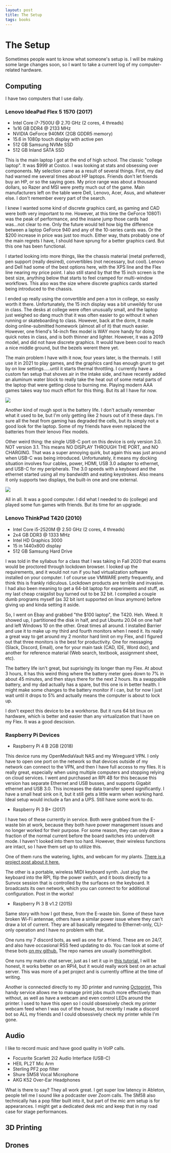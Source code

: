 ```yaml
---
layout: post
title: The Setup
tags: books
---
```


# The Setup

Sometimes people want to know what someone's setup is. I will be making some large changes soon, so I want to take a current log of my computer-related hardware.

## Computing

I have two computers that I use daily.

### Lenovo IdeaPad Flex 5 1570 (2017)

- Intel Core i7-7500U @ 2.70 GHz (2 cores, 4 threads)
- 1x16 GB DDR4 @ 2133 MHz
- NVIDIA GeForce 940MX (2GB GDDR5 memory)
- 15.6 in 1080p touch display with active pen
- 512 GB Samsung NVMe SSD
- 512 GB Inland SATA SSD

This is the main laptop I got at the end of high school. The classic "college laptop". It was $999 at Costco. I was looking at stats and obsessing over components. My selection came as a result of several things. First, my dad had warned me several times about HP laptops. Friends don't let friends buy an HP, or so the saying goes. My price range was about a thousand dollars, so Razer and MSI were pretty much out of the game. Main manufacturers left on the table were Dell, Lenovo, Acer, Asus, and whatever else. I don't remember every part of the search.

I knew I wanted some kind of discrete graphics card, as gaming and CAD were both very important to me. However, at this time the GeForce 1080Ti was the peak of performance, and the insane jump those cards had was...not clear to me. Only the future would tell how big the difference between a laptop GeForce 940 and any of the 10-series cards was. Or the $200 increase in price was just too much. Either way, thats probably one of the main regrets I have, I should have sprung for a better graphics card. But this one has been functional.

I started looking into more things, like the chassis material (metal preferred), pen support (really desired), convertibles (not necessary, but cool). Lenovo and Dell had some of the best options here, with the XPS line and the Flex line nearing my price point. I also still stand by that the 15 inch screen is the best size, anything below that starts to feel cramped for multi-window workflows. This also was the size where discrete graphics cards started being introduced to the chassis. 

I ended up really using the convertible and pen a ton in college, so easily worth it there. Unfortunately, the 15 inch display was a bit unweildy for use in class. The desks at college were often unusually small, and the laptop just weighed so dang much that it was often easier to go without it when running or skateboarding to class. However, back at the dorm, it made doing online-submitted homework (almost all of it) that much easier. However, one friend's 14-inch flex model is WAY more handy for doing quick notes in class, and is both thinner and lighter. However, it was a 2019 model, and did not have discrete graphics. It would have been cool to reach a nice middle ground, but the bezels werent there yet.

The main problem I have with it now, four years later, is the thermals. I still use it in 2021 to play games, and the graphics card has enough grunt to get by on low settings.....until it starts thermal throttling. I currently have a custom fan setup that shoves air in the intake side, and have recently added an aluminum water block to really take the heat out of some metal parts of the laptop that were getting close to burning me. Playing modern AAA games takes way too much effort for this thing. But its all I have for now.

![](pictureofwaterblock)

Another kind of rough spot is the battery life. I don't actually remember what it used to be, but I'm only getting like 2 hours out of it these days. I'm sure all the heat from gaming has degraded the cells, but its simply not a good look for the laptop. Some of my friends have even replaced the batteries from their lenovo Flex models.

Other weird thing: the single USB-C port on this device is only version 3.0. NOT version 3.1. This means NO DISPLAY THROUGH THE PORT, and NO CHARGING. That was a super annoying quirk, but again this was just around when USB-C was being introduced. Unfortunately, it means my docking situation involves four cables, power, HDMI, USB 3.0 adapter to ethernet, and USB-C for my peripherals. The 3.0 speeds with a keyboard and the ethernet started using all my bandwidth and eating keystrokes. Also means it only supports two displays, the built-in one and one external.

![](ports)

All in all. It was a good computer. I did what I needed to do (college) and played some fun games with friends. But its time for an upgrade.

### Lenovo ThinkPad T420 (2010)

- Intel Core i5-2520M @ 2.50 GHz (2 cores, 4 threads)
- 2x4 GB DDR3 @ 1333 MHz
- Intel HD Graphics 3000
- 15 in 1440x800 display
- 512 GB Samsung Hard Drive

I was told in the syllabus for a class that I was taking in Fall 2020 that exams would be proctored through lockdown browser. I looked up the requirements, and it would not run if you had virtualization software installed on your computer. I of course use VMWARE pretty frequently, and think this is frankly ridiculous. Lockdown products are terrible and invasive. I had also been meaning to get a 64-bit laptop for experiments and stuff, as my last cheap craigslist buy turned out to be 32 bit. I compiled a couple dumb programs myself (as 32 bit isnt supported on linux anymore) before giving up and kinda setting it aside. 

So, I went on Ebay and grabbed "the $100 laptop", the T420. Heh. Weed. It showed up, I partitioned the disk in half, and put Ubuntu 20.04 on one half and left Windows 10 on the other. Great times all around. I installed Barrier and use it to make up my third and fourth monitors when I need it. Its really a great way to get around my 2 monitor hard limit on my Flex, and I figured out that three monitors is the best for productivity. One for messaging (Slack, Discord, Email), one for your main task (CAD, IDE, Word doc), and another for reference material (Web search, textbook, assignment sheet, etc). 

The battery life isn't great, but suprisingly its longer than my Flex. At about 3 hours, it has this weird thing where the battery meter goes down to 7% in about 45 minutes, and then stays there for the next 2 hours. Its a swappable battery, and my dad actually has a spare, but this one is in better health. I might make some changes to the battery monitor if i can, but for now I just wait until it drops to 5% and actually means the computer is about to lock up.

I don't expect this device to be a workhorse. But it runs 64 bit linux on hardware, which is better and easier than any virtualization that I have on my Flex. It was a good descision.

### Raspberry Pi Devices

- Raspberry Pi 4 B 2GB (2018) 

This device runs my OpenMediaVault NAS and my Wireguard VPN. I only have to open one port on the network so that devices outside of my network can connect to the VPN, and then I have full access to my files. It is really great, especially when using multiple computers and stopping relying on cloud services. I went and purchased an RPI 4B for this because this version has separate Ethernet and USB busses, and supports Gigabit ethernet and USB 3.0. This increases the data transfer speed significantly. I have a small heat sink on it, but it still gets a little warm when working hard. Ideal setup would include a fan and a UPS. Still have some work to do.

- Raspberry Pi 3 B+ (2017)

I have two of these currently in service. Both were grabbed from the E-waste bin at work, because they both have power management issues and no longer worked for their purpose. For some reason, they can only draw a fraction of the normal current before the board switches into undervolt mode. I haven't looked into them too hard. However, their wireless functions are intact, so I have them set up to utilize this.

One of them runs the watering, lights, and webcam for my plants. [There is a project post about it here.]()

The other is a portable, wireless MIDI keyboard synth. Just plug the keyboard into the RPI, flip the power switch, and it boots directly to a Sunvox session that is controlled by the surfaces on the keyboard. It broadcasts its own network, which you can connect to for additional configuration. Post in the works!

- Raspberry Pi 3 B v1.2 (2015)

Same story with how I got these, from the E-waste bin. Some of these have broken Wi-Fi antennae, others have a similar power issue where they can't draw a lot of current. They are all basically relegated to Ethernet-only, CLI-only operation and I have no problem with that.

One runs my 7 discord bots, as well as one for a friend. These are on 24/7, and also have occasional RSS feed updating to do. You can look at some of these bots [on my github.]() The repo names are usually (something)bot.

One runs my matrix chat server, just as I set it up in [this tutorial.]() I will be honest, it works better on an RPI4, but it would really work best on an actual server. This was more of a pet project and is currently offline at the time of writing.

Another is connected directly to my 3D printer and running [Octoprint.]() This handy service allows me to manage print jobs much more effectively than without, as well as have a webcam and even control LEDs around the printer. I used to have this open so I could obsessively check my printer webcam feed when I was out of the house, but recently I made a discord bot so ALL my friends and I could obsessively check my printer while I'm gone.


## Audio

I like to record music and have good quality in VoIP calls.

- Focusrite Scarlett 2i2 Audio Interface (USB-C)
- HEIL PL2T Mic Arm
- Sterling PF2 pop filter
- Shure SM58 Vocal Microphone
- AKG K52 Over-Ear Headphones

What is there to say? They all work great. I get super low latency in Ableton, people tell me I sound like a podcaster over Zoom calls. The SM58 also technically has a pop filter built into it, but part of the mic arm setup is for appearances. I might get a dedicated desk mic and keep that in my road case for stage performances.


## 3D Printing



## Drones